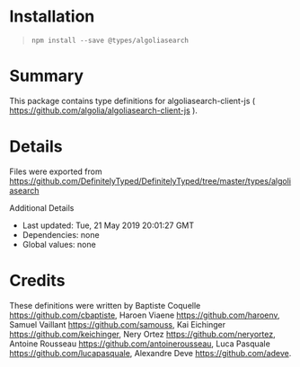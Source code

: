 # Installation
> `npm install --save @types/algoliasearch`

# Summary
This package contains type definitions for algoliasearch-client-js ( https://github.com/algolia/algoliasearch-client-js ).

# Details
Files were exported from https://github.com/DefinitelyTyped/DefinitelyTyped/tree/master/types/algoliasearch

Additional Details
 * Last updated: Tue, 21 May 2019 20:01:27 GMT
 * Dependencies: none
 * Global values: none

# Credits
These definitions were written by Baptiste Coquelle <https://github.com/cbaptiste>, Haroen Viaene <https://github.com/haroenv>, Samuel Vaillant <https://github.com/samouss>, Kai Eichinger <https://github.com/keichinger>, Nery Ortez <https://github.com/neryortez>, Antoine Rousseau <https://github.com/antoinerousseau>, Luca Pasquale <https://github.com/lucapasquale>, Alexandre Deve <https://github.com/adeve>.
